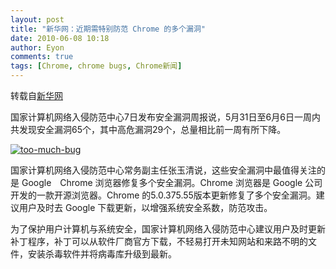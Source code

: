 ```yaml
---
layout: post
title: "新华网：近期需特别防范 Chrome 的多个漏洞"
date: 2010-06-08 10:18
author: Eyon
comments: true
tags: [Chrome, chrome bugs, Chrome新闻]
---
```

转载自[新华网](http://news.xinhuanet.com/fortune/2010-06/07/c_12193127.htm)

国家计算机网络入侵防范中心7日发布安全漏洞周报说，5月31日至6月6日一周内共发现安全漏洞65个，其中高危漏洞29个，总量相比前一周有所下降。

<a href="http://img.chromi.org/2010/06/too-much-bug.jpg">![](http://img.chromi.org/2010/06/too-much-bug.jpg "too-much-bug")</a>

国家计算机网络入侵防范中心常务副主任张玉清说，这些安全漏洞中最值得关注的是 Google　Chrome 浏览器修复多个安全漏洞。Chrome 浏览器是 Google 公司开发的一款开源浏览器。Chrome 的5.0.375.55版本更新修复了多个安全漏洞。建议用户及时去 Google 下载更新，以增强系统安全系数，防范攻击。

为了保护用户计算机与系统安全，国家计算机网络入侵防范中心建议用户及时更新补丁程序，补丁可以从软件厂商官方下载，不轻易打开未知网站和来路不明的文件，安装杀毒软件并将病毒库升级到最新。

